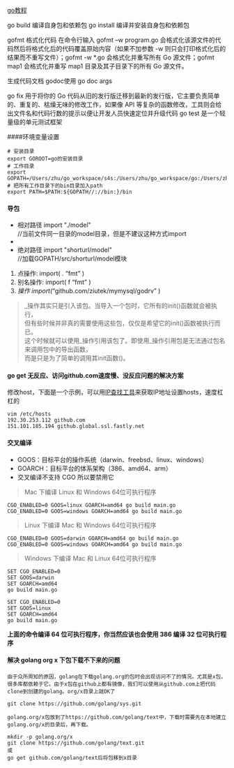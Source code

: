 [go教程](https://github.com/unknwon/the-way-to-go_ZH_CN/blob/master/eBook/directory.md)


go build 编译自身包和依赖包
go install 编译并安装自身包和依赖包

gofmt 格式化代码
在命令行输入 gofmt –w program.go 会格式化该源文件的代码然后将格式化后的代码覆盖原始内容（如果不加参数 -w 则只会打印格式化后的结果而不重写文件）；gofmt -w *.go 会格式化并重写所有 Go 源文件；gofmt map1 会格式化并重写 map1 目录及其子目录下的所有 Go 源文件。


生成代码文档 godoc使用 go doc args


go fix 用于将你的 Go 代码从旧的发行版迁移到最新的发行版，它主要负责简单的、重复的、枯燥无味的修改工作，如果像 API 等复杂的函数修改，工具则会给出文件名和代码行数的提示以便让开发人员快速定位并升级代码
go test 是一个轻量级的单元测试框架




####环境变量设置

```
# 安装目录
export GOROOT=go的安装目录
# 工作目录
export GOPATH=/Users/zhu/go_workspace/s4s:/Users/zhu/go_workspace/go:/Users/zhu/go_workspace/test
# 把所有工作目录下的bin目录加入path
export PATH=$PATH:${GOPATH//://bin:}/bin
```

#### 导包

* 相对路径     import   "./model"  
//当前文件同一目录的model目录，但是不建议这种方式import
* 
* 绝对路径    import   "shorturl/model"  
//加载GOPATH/src/shorturl/model模块


1. 点操作: import( . “fmt” )
2. 别名操作: import( f “fmt” )
3. _操作 import(_“github.com/ziutek/mymysql/godrv” )
> _操作其实只是引入该包。当导入一个包时，它所有的init()函数就会被执行，  
但有些时候并非真的需要使用这些包，仅仅是希望它的init()函数被执行而已。  
这个时候就可以使用_操作引用该包了。即使用_操作引用包是无法通过包名来调用包中的导出函数，  
而是只是为了简单的调用其init函数()。



#### go get 无反应、访问github.com速度慢、没反应问题的解决方案

修改host，下面是一个示例，可以用[IP查找工具](https://www.ipaddress.com/ip-lookup)来获取IP地址设置hosts，速度杠杠的
```
vim /etc/hosts
192.30.253.112 github.com
151.101.185.194 github.global.ssl.fastly.net

```


#### 交叉编译

- GOOS：目标平台的操作系统（darwin、freebsd、linux、windows） 
- GOARCH：目标平台的体系架构（386、amd64、arm） 
- 交叉编译不支持 CGO 所以要禁用它

> Mac 下编译 Linux 和 Windows 64位可执行程序

```
CGO_ENABLED=0 GOOS=linux GOARCH=amd64 go build main.go
CGO_ENABLED=0 GOOS=windows GOARCH=amd64 go build main.go
```

> Linux 下编译 Mac 和 Windows 64位可执行程序

```
CGO_ENABLED=0 GOOS=darwin GOARCH=amd64 go build main.go
CGO_ENABLED=0 GOOS=windows GOARCH=amd64 go build main.go
```

> Windows 下编译 Mac 和 Linux 64位可执行程序

```
SET CGO_ENABLED=0
SET GOOS=darwin
SET GOARCH=amd64
go build main.go

SET CGO_ENABLED=0
SET GOOS=linux
SET GOARCH=amd64
go build main.go
```

**上面的命令编译 64 位可执行程序，你当然应该也会使用 386 编译 32 位可执行程序**


#### 解决 golang org x 下包下载不下来的问题


```
由于众所周知的原因，golang在下载golang.org的包时会出现访问不了的情况。尤其是x包，很多库都依赖于它。由于x包在github上都有镜像，我们可以使用从github.com上把代码clone到创建的golang。org/x目录上就OK了

git clone https://github.com/golang/sys.git
```



```
golang.org/x包放到了https://github.com/golang/text中，下载时需要先在本地建立golang.org/x的目录后，再下载。

mkdir -p golang.org/x
git clone https://github.com/golang/text.git
或
go get github.com/golang/text后将包移到x目录

```


